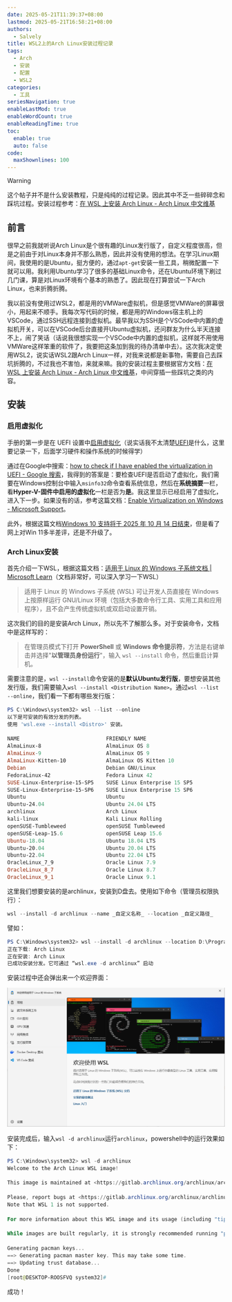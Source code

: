 ```yaml
---
date: 2025-05-21T11:39:37+08:00
lastmod: 2025-05-21T16:58:21+08:00
authors:
  - Salvely
title: WSL2上的Arch Linux安装过程记录
tags:
  - Arch
  - 安装
  - 配置
  - WSL2
categories:
  - 工具
seriesNavigation: true
enableLastMod: true
enableWordCount: true
enableReadingTime: true
toc:
  enable: true
  auto: false
code:
  maxShownlines: 100
---
```


<!--more-->

> [!WARNING]
> 这个帖子并不是什么安装教程，只是纯纯的过程记录。因此其中不乏一些碎碎念和踩坑过程。安装过程参考：[在 WSL 上安装 Arch Linux - Arch Linux 中文维基](https://wiki.archlinuxcn.org/wiki/%E5%9C%A8_WSL_%E4%B8%8A%E5%AE%89%E8%A3%85_Arch_Linux#)

## 前言

很早之前我就听说Arch Linux是个很有趣的Linux发行版了，自定义程度很高，但是之前由于对Linux本身并不那么熟悉，因此并没有使用的想法。在学习Linux期间，我使用的是Ubuntu，挺方便的，通过`apt-get`安装一些工具，稍微配置一下就可以用。我利用Ubuntu学习了很多的基础Linux命令，还在Ubuntu环境下刷过几门课，算是对Linux环境有个基本的熟悉了。因此现在打算尝试一下Arch Linux，也来折腾折腾。

我以前没有使用过WSL2，都是用的VMWare虚拟机，但是感觉VMWare的屏幕很小，用起来不顺手。我每次写代码的时候，都是用的Windows宿主机上的VSCode，通过SSH远程连接到虚拟机。最早我以为SSH是个VSCode中内置的虚拟机开关，可以在VSCode后台直接开Ubuntu虚拟机，还问群友为什么半天连接不上，闹了笑话（话说我很想实现一个VSCode中内置的虚拟机，这样就不用使用VMWare这样笨重的软件了，我要把这条加到我的待办清单中去）。这次我决定使用WSL2，说实话WSL2跟Arch Linux一样，对我来说都是新事物，需要自己去踩坑折腾的，不过我也不害怕，来就来嘛。我的安装过程主要根据官方文档：[在 WSL 上安装 Arch Linux - Arch Linux 中文维基](https://wiki.archlinuxcn.org/wiki/%E5%9C%A8_WSL_%E4%B8%8A%E5%AE%89%E8%A3%85_Arch_Linux)，中间穿插一些踩坑之类的内容。

## 安装

### 启用虚拟化

手册的第一步是在 UEFI 设置中[启用虚拟化](https://support.microsoft.com/en-us/windows/enable-virtualization-on-windows-c5578302-6e43-4b4b-a449-8ced115f58e1)（说实话我不太清楚[UEFI](https://zh.wikipedia.org/wiki/%E7%B5%B1%E4%B8%80%E5%8F%AF%E5%BB%B6%E4%BC%B8%E9%9F%8C%E9%AB%94%E4%BB%8B%E9%9D%A2)是什么，这里要记录一下，后面学习硬件和操作系统的时候得学）

通过在Google中搜索：[how to check if I have enabled the virtualization in UEFI - Google 搜索](https://www.google.com/search?q=how+to+check+if+I+have+enabled+the+virtualization+in+UEFI&oq=how+to+check+if+I+have+enabled+the+virtualization+in+UEFI&gs_lcrp=EgRlZGdlKgYIABBFGDkyBggAEEUYOTIKCAEQABiABBiiBDIHCAIQABjvBTIHCAMQABjvBTIHCAQQABjvBTIHCAUQABjvBdIBCTE2NjgwajBqMagCALACAA&sourceid=chrome&ie=UTF-8)，我得到的答案是：要检查UEFI是否启动了虚拟化，我们需要在Windows控制台中输入`msinfo32`命令查看系统信息，然后在**系统摘要**一栏，看**Hyper-V-固件中启用的虚拟化**一栏是否为**是**。我这里显示已经启用了虚拟化，进入下一步。如果没有的话，参考这篇文档：[Enable Virtualization on Windows - Microsoft Support](https://support.microsoft.com/en-us/windows/enable-virtualization-on-windows-c5578302-6e43-4b4b-a449-8ced115f58e1)。

此外，根据这篇文档[Windows 10 支持将于 2025 年 10 月 14 日结束](https://support.microsoft.com/en-us/windows/windows-10-support-ends-on-october-14-2025-2ca8b313-1946-43d3-b55c-2b95b107f281)，但是看了网上对Win 11多半差评，还是不升级了。

### Arch Linux安装

首先介绍一下WSL，根据这篇文档：[适用于 Linux 的 Windows 子系统文档 | Microsoft Learn](https://learn.microsoft.com/zh-cn/windows/wsl/)（文档非常好，可以深入学习一下WSL）

> 适用于 Linux 的 Windows 子系统 (WSL) 可让开发人员直接在 Windows 上按原样运行 GNU/Linux 环境（包括大多数命令行工具、实用工具和应用程序），且不会产生传统虚拟机或双启动设置开销。

这次我们的目的是安装Arch Linux，所以先不了解那么多。对于安装命令，文档中是这样写的：

> 在管理员模式下打开 **PowerShell** 或 **Windows 命令提示符**，方法是右键单击并选择"**以管理员身份运行**"，输入 `wsl --install` 命令，然后重启计算机。

需要注意的是，`wsl --install`命令安装的是**默认Ubuntu发行版**，要想安装其他发行版，我们需要输入`wsl --install <Distribution Name>`。通过`wsl --list --online`，我们看一下都有哪些发行版：

```powershell
PS C:\Windows\system32> wsl --list --online
以下是可安装的有效分发的列表。
使用 'wsl.exe --install <Distro>' 安装。

NAME                            FRIENDLY NAME
AlmaLinux-8                     AlmaLinux OS 8
AlmaLinux-9                     AlmaLinux OS 9
AlmaLinux-Kitten-10             AlmaLinux OS Kitten 10
Debian                          Debian GNU/Linux
FedoraLinux-42                  Fedora Linux 42
SUSE-Linux-Enterprise-15-SP5    SUSE Linux Enterprise 15 SP5
SUSE-Linux-Enterprise-15-SP6    SUSE Linux Enterprise 15 SP6
Ubuntu                          Ubuntu
Ubuntu-24.04                    Ubuntu 24.04 LTS
archlinux                       Arch Linux
kali-linux                      Kali Linux Rolling
openSUSE-Tumbleweed             openSUSE Tumbleweed
openSUSE-Leap-15.6              openSUSE Leap 15.6
Ubuntu-18.04                    Ubuntu 18.04 LTS
Ubuntu-20.04                    Ubuntu 20.04 LTS
Ubuntu-22.04                    Ubuntu 22.04 LTS
OracleLinux_7_9                 Oracle Linux 7.9
OracleLinux_8_7                 Oracle Linux 8.7
OracleLinux_9_1                 Oracle Linux 9.1
```

这里我们想要安装的是archlinux，安装到D盘去。使用如下命令（管理员权限执行）：

```powershell
wsl --install -d archlinux --name _自定义名称_ --location _自定义路径_
```

譬如：

```powershell
PS C:\Windows\system32> wsl --install -d archlinux --location D:\Program_Files\VM\Arch
正在下载: Arch Linux
正在安装: Arch Linux
已成功安装分发。它可通过 “wsl.exe -d archlinux” 启动
```

安装过程中还会弹出来一个欢迎界面：

![](wsl%20welcome.png)

安装完成后，输入`wsl -d archlinux`运行`archlinux`，powershell中的运行效果如下：

```powershell
PS C:\Windows\system32> wsl -d archlinux
Welcome to the Arch Linux WSL image!

This image is maintained at <https://gitlab.archlinux.org/archlinux/archlinux-wsl>.

Please, report bugs at <https://gitlab.archlinux.org/archlinux/archlinux-wsl/-/issues>.
Note that WSL 1 is not supported.

For more information about this WSL image and its usage (including "tips and tricks" and troubleshooting steps), see the related Arch Wiki page at <https://wiki.archlinux.org/title/Install_Arch_Linux_on_WSL>.

While images are built regularly, it is strongly recommended running "pacman -Syu" right after the first launch due to the rolling release nature of Arch Linux.

Generating pacman keys...
==> Generating pacman master key. This may take some time.
==> Updating trust database...
Done
[root@DESKTOP-ROOSFVQ system32]#
```

成功！
